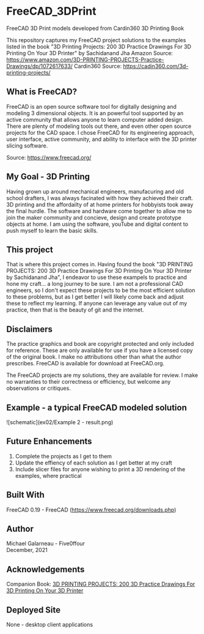 # FreeCAD_3DPrint
FreeCAD 3D Print models developed from Cardin360 3D Printing Book
  
This repository captures my FreeCAD project solutions to the examples listed in the book "3D Printing Projects: 200 3D Practice Drawings For 3D Printing On Your 3D Printer" by Sachidanand Jha 
Amazon Source: https://www.amazon.com/3D-PRINTING-PROJECTS-Practice-Drawings/dp/1072617633/
Cardin360 Source: https://cadin360.com/3d-printing-projects/
  
## What is FreeCAD?  
FreeCAD is an open source software tool for digitally designing and modeling 3 dimensional objects. It is an powerful tool supported by an active community that allows anyone to learn computer added design. There are plenty of modeling tools out there, and even other open source projects for the CAD space. I chose FreeCAD for its engineering approach, user interface, active community, and ability to interface with the 3D printer slicing software.
  
Source: https://www.freecad.org/
  
## My Goal - 3D Printing
Having grown up around mechanical engineers, manufacuring and old school drafters, I was always facinated with how they achieved their craft. 3D printing and the affordailty of at home printers for hobbyists took away the final hurdle. The software and hardware come together to allow me to join the maker community and concieve, design and create prototype objects at home. I am using the software, youTube and digital content to push myself to learn the basic skills. 
  
## This project
That is where this project comes in. Having found the book "3D PRINTING PROJECTS: 200 3D Practice Drawings For 3D Printing On Your 3D Printer by Sachidanand Jha", I endeavor to use these exampels to practice and hone my craft... a long journey to be sure. I am not a professional CAD engineers, so I don't expect these projects to be the most efficient solution to these problems, but as I get better I will likely come back and adjust these to reflect my learning. If anyone can leverage any value out of my practice, then that is the beauty of git and the internet.
  
## Disclaimers 
The practice graphics and book are copyright protected and only included for reference. These are only available for use if you have a licensed copy of the original book. I make no attributions other than what the author prescribes. FreeCAD is available for download at FreeCAD.org. 
  
The FreeCAD projects are my solutions, they are available for review. I make no warranties to their correctness or efficiency, but welcome any observations or critiques.

## Example - a typical FreeCAD modeled solution   
![schematic](ex02/Example 2 - result.png)

## Future Enhancements
1. Complete the projects as I get to them
2. Update the effiency of each solution as I get better at my craft
3. Include slicer files for anyone wishing to print a 3D rendering of the examples, where practical
  
## Built With
FreeCAD 0.19 - FreeCAD (https://www.freecad.org/downloads.php)   
  
## Author
Michael Galarneau - Five0ffour   
December, 2021 
  
## Acknowledgements
Companion Book: [3D PRINTING PROJECTS: 200 3D Practice Drawings For 3D Printing On Your 3D Printer](https://www.amazon.com/3D-PRINTING-PROJECTS-Practice-Drawings/dp/1072617633/) 
  
## Deployed Site 
None - desktop client applications 
